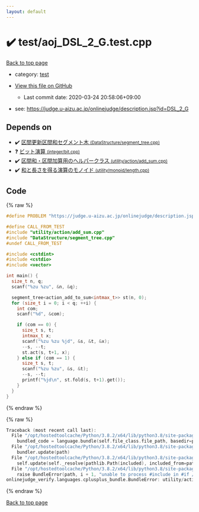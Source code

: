 ```yaml
---
layout: default
---
```


<!-- mathjax config similar to math.stackexchange -->
<script type="text/javascript" async
  src="https://cdnjs.cloudflare.com/ajax/libs/mathjax/2.7.5/MathJax.js?config=TeX-MML-AM_CHTML">
</script>
<script type="text/x-mathjax-config">
  MathJax.Hub.Config({
    TeX: { equationNumbers: { autoNumber: "AMS" }},
    tex2jax: {
      inlineMath: [ ['$','$'] ],
      processEscapes: true
    },
    "HTML-CSS": { matchFontHeight: false },
    displayAlign: "left",
    displayIndent: "2em"
  });
</script>

<script type="text/javascript" src="https://cdnjs.cloudflare.com/ajax/libs/jquery/3.4.1/jquery.min.js"></script>
<script src="https://cdn.jsdelivr.net/npm/jquery-balloon-js@1.1.2/jquery.balloon.min.js" integrity="sha256-ZEYs9VrgAeNuPvs15E39OsyOJaIkXEEt10fzxJ20+2I=" crossorigin="anonymous"></script>
<script type="text/javascript" src="../../assets/js/copy-button.js"></script>
<link rel="stylesheet" href="../../assets/css/copy-button.css" />


# :heavy_check_mark: test/aoj_DSL_2_G.test.cpp

<a href="../../index.html">Back to top page</a>

* category: <a href="../../index.html#098f6bcd4621d373cade4e832627b4f6">test</a>
* <a href="{{ site.github.repository_url }}/blob/master/test/aoj_DSL_2_G.test.cpp">View this file on GitHub</a>
    - Last commit date: 2020-03-24 20:58:06+09:00


* see: <a href="https://judge.u-aizu.ac.jp/onlinejudge/description.jsp?id=DSL_2_G">https://judge.u-aizu.ac.jp/onlinejudge/description.jsp?id=DSL_2_G</a>


## Depends on

* :heavy_check_mark: <a href="../../library/DataStructure/segment_tree.cpp.html">区間更新区間和セグメント木 <small>(DataStructure/segment_tree.cpp)</small></a>
* :question: <a href="../../library/integer/bit.cpp.html">ビット演算 <small>(integer/bit.cpp)</small></a>
* :heavy_check_mark: <a href="../../library/utility/action/add_sum.cpp.html">区間和・区間加算用のヘルパークラス <small>(utility/action/add_sum.cpp)</small></a>
* :heavy_check_mark: <a href="../../library/utility/monoid/length.cpp.html">和と長さを得る演算のモノイド <small>(utility/monoid/length.cpp)</small></a>


## Code

<a id="unbundled"></a>
{% raw %}
```cpp
#define PROBLEM "https://judge.u-aizu.ac.jp/onlinejudge/description.jsp?id=DSL_2_G"

#define CALL_FROM_TEST
#include "utility/action/add_sum.cpp"
#include "DataStructure/segment_tree.cpp"
#undef CALL_FROM_TEST

#include <cstdint>
#include <cstdio>
#include <vector>

int main() {
  size_t n, q;
  scanf("%zu %zu", &n, &q);

  segment_tree<action_add_to_sum<intmax_t>> st(n, 0);
  for (size_t i = 0; i < q; ++i) {
    int com;
    scanf("%d", &com);

    if (com == 0) {
      size_t s, t;
      intmax_t x;
      scanf("%zu %zu %jd", &s, &t, &x);
      --s, --t;
      st.act(s, t+1, x);
    } else if (com == 1) {
      size_t s, t;
      scanf("%zu %zu", &s, &t);
      --s, --t;
      printf("%jd\n", st.fold(s, t+1).get());
    }
  }
}

```
{% endraw %}

<a id="bundled"></a>
{% raw %}
```cpp
Traceback (most recent call last):
  File "/opt/hostedtoolcache/Python/3.8.2/x64/lib/python3.8/site-packages/onlinejudge_verify/docs.py", line 340, in write_contents
    bundled_code = language.bundle(self.file_class.file_path, basedir=pathlib.Path.cwd())
  File "/opt/hostedtoolcache/Python/3.8.2/x64/lib/python3.8/site-packages/onlinejudge_verify/languages/cplusplus.py", line 170, in bundle
    bundler.update(path)
  File "/opt/hostedtoolcache/Python/3.8.2/x64/lib/python3.8/site-packages/onlinejudge_verify/languages/cplusplus_bundle.py", line 282, in update
    self.update(self._resolve(pathlib.Path(included), included_from=path))
  File "/opt/hostedtoolcache/Python/3.8.2/x64/lib/python3.8/site-packages/onlinejudge_verify/languages/cplusplus_bundle.py", line 281, in update
    raise BundleError(path, i + 1, "unable to process #include in #if / #ifdef / #ifndef other than include guards")
onlinejudge_verify.languages.cplusplus_bundle.BundleError: utility/action/add_sum.cpp: line 10: unable to process #include in #if / #ifdef / #ifndef other than include guards

```
{% endraw %}

<a href="../../index.html">Back to top page</a>

